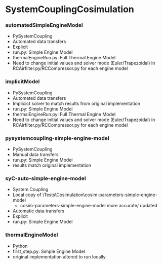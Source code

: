# SystemCouplingCosimulation

### automatedSimpleEngineModel
- PySystemCoupling
- Automated data transfers
- Explicit
- run.py: Simple Engine Model
- thermalEngineRun.py: Full Thermal Engine Model
- Need to change initial values and solver mode (Euler/Trapezoidal) in RCAirfilter.py/RCCompressor.py for each engine model

### implicitModel
- PySystemCoupling
- Automated data transfers
- Implicict solver to match results from original implementation
- run.py: Simple Engine Model
- thermalEngineRun.py: Full Thermal Engine Model
- Need to change initial values and solver mode (Euler/Trapezoidal) in RCAirfilter.py/RCCompressor.py for each engine model

### pysystemcoupling-simple-engine-model
- PySystemCoupling
- Manual data transfers 
- run.py: Simple Engine Model
- results match original implementation

### syC-auto-simple-engine-model
- System Coupling
- Local copy of \Tests\Cosimulation\cosim-parameters-simple-engine-model
    - cosim-parameters-simple-engine-model more accurate/ updated
- Automatic data transfers
- Explicit
- run.py: Simple Engine Model

### thermalEngineModel
- Python
- first_step.py: Simple Engine Model
- original implementation altered to run locally
